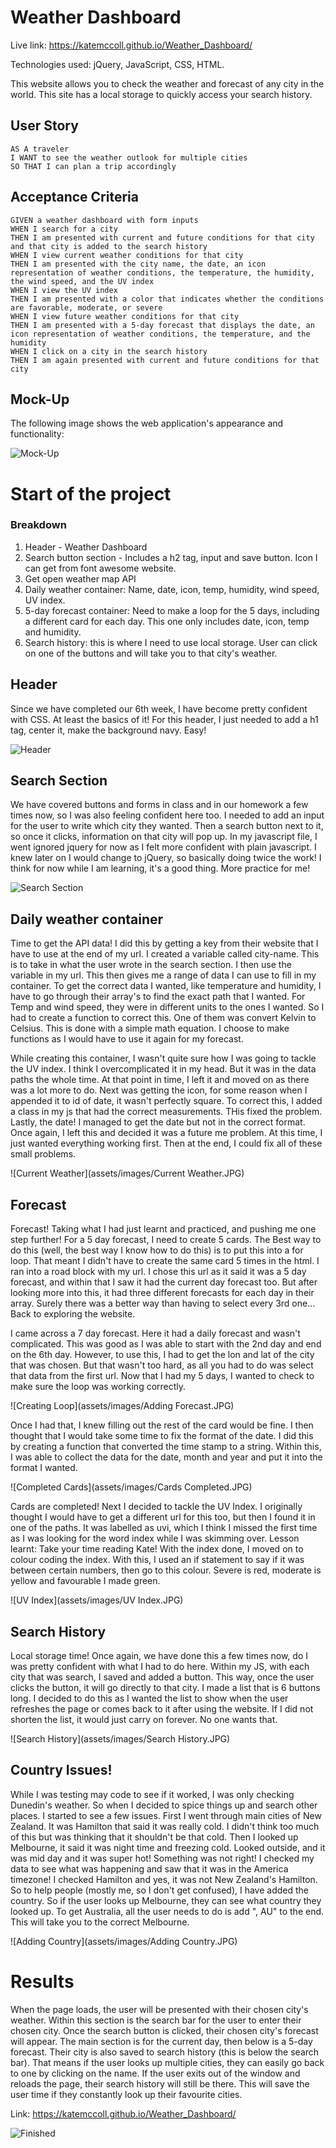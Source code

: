 # Weather Dashboard
Live link: https://katemccoll.github.io/Weather_Dashboard/

Technologies used: jQuery, JavaScript, CSS, HTML.

This website allows you to check the weather and forecast of any city in the world. This site has a local storage to quickly access your search history.

## User Story

```
AS A traveler
I WANT to see the weather outlook for multiple cities
SO THAT I can plan a trip accordingly
```

## Acceptance Criteria

```
GIVEN a weather dashboard with form inputs
WHEN I search for a city
THEN I am presented with current and future conditions for that city and that city is added to the search history
WHEN I view current weather conditions for that city
THEN I am presented with the city name, the date, an icon representation of weather conditions, the temperature, the humidity, the wind speed, and the UV index
WHEN I view the UV index
THEN I am presented with a color that indicates whether the conditions are favorable, moderate, or severe
WHEN I view future weather conditions for that city
THEN I am presented with a 5-day forecast that displays the date, an icon representation of weather conditions, the temperature, and the humidity
WHEN I click on a city in the search history
THEN I am again presented with current and future conditions for that city
```

## Mock-Up

The following image shows the web application's appearance and functionality:

![Mock-Up](assets/images/06-server-side-apis-homework-demo.png)

# Start of the project

### Breakdown

1. Header - Weather Dashboard
2. Search button section - Includes a h2 tag, input and save button. Icon I can get from font awesome website.
3. Get open weather map API
4. Daily weather container: Name, date, icon, temp, humidity, wind speed, UV index.
5. 5-day forecast container: Need to make a loop for the 5 days, including a different card for each day. This one only includes date, icon, temp and humidity.
6. Search history: this is where I need to use local storage. User can click on one of the buttons and will take you to that city's weather.


## Header
Since we have completed our 6th week, I have become pretty confident with CSS. At least the basics of it! For this header, I just needed to add a h1 tag, center it, make the background navy. Easy! 

![Header](assets/images/Header.JPG)


## Search Section
We have covered buttons and forms in class and in our homework a few times now, so I was also feeling confident here too.
I needed to add an input for the user to write which city they wanted. Then a search button next to it, so once it clicks, information on that city will pop up.
In my javascript file, I went ignored jquery for now as I felt more confident with plain javascript. I knew later on I would change to jQuery, so basically doing twice the work! I think for now while I am learning, it's a good thing. More practice for me!

![Search Section](assets/images/Search_Search-Button.JPG)


## Daily weather container

Time to get the API data! I did this by getting a key from their website that I have to use at the end of my url. I created a variable called city-name. This is to take in what the user wrote in the search section. I then use the variable in my url. This then gives me a range of data I can use to fill in my container.
To get the correct data I wanted, like temperature and humidity, I have to go through their array's to find the exact path that I wanted. For Temp and wind speed, they were in different units to the ones I wanted. So I had to create a function to correct this. One of them was convert Kelvin to Celsius. This is done with a simple math equation. I choose to make functions as I would have to use it again for my forecast. 


While creating this container, I wasn't quite sure how I was going to tackle the UV index. I think I overcomplicated it in my head. But it was in the data paths the whole time. At that point in time, I left it and moved on as there was a lot more to do.
Next was getting the icon, for some reason when I appended it to id of date, it wasn't perfectly square. To correct this, I added a class in my js that had the correct measurements. THis fixed the problem.
Lastly, the date! I managed to get the date but not in the correct format. Once again, I left this and decided it was a future me problem. At this time, I just wanted everything working first. Then at the end, I could fix all of these small problems.

![Current Weather](assets/images/Current Weather.JPG)

## Forecast

Forecast! Taking what I had just learnt and practiced, and pushing me one step further! For a 5 day forecast, I need to create 5 cards. The Best way to do this (well, the best way I know how to do this) is to put this into a for loop. That meant I didn't have to create the same card 5 times in the html. I ran into a road block with my url. I chose this url as it said it was a 5 day forecast, and within that I saw it had the current day forecast too. But after looking more into this, it had three different forecasts for each day in their array. Surely there was a better way than having to select every 3rd one... Back to exploring the website.

I came across a 7 day forecast. Here it had a daily forecast and wasn't complicated. This was good as I was able to start with the 2nd day and end on the 6th day. However, to use this, I had to get the lon and lat of the city that was chosen. But that wasn't too hard, as all you had to do was select that data from the first url.
Now that I had my 5 days, I wanted to check to make sure the loop was working correctly.


![Creating Loop](assets/images/Adding Forecast.JPG)

Once I had that, I knew filling out the rest of the card would be fine. I then thought that I would take some time to fix the format of the date. I did this by creating a function that converted the time stamp to a string. Within this, I was able to collect the data for the date, month and year and put it into the format I wanted.

![Completed Cards](assets/images/Cards Completed.JPG)

Cards are completed! Next I decided to tackle the UV Index. I originally thought I would have to get a different url for this too, but then  I found it in one of the paths. It was labelled as uvi, which I think I missed the first time as I was looking for the word index while I was skimming over. Lesson learnt: Take your time reading Kate!
With the index done, I moved on to colour coding the index. With this, I used an if statement to say if it was between certain numbers, then go to this colour. Severe is red, moderate is yellow and favourable I made green.

![UV Index](assets/images/UV Index.JPG)

## Search History

Local storage time! Once again, we have done this a few times now, do I was pretty confident with what I had to do here. Within my JS, with each city that was search, I saved and added a button. This way, once the user clicks the button, it will go directly to that city.
I made a list that is 6 buttons long. I decided to do this as I wanted the list to show when the user refreshes the page or comes back to it after using the website. If I did not shorten the list, it would just carry on forever. No one wants that.

![Search History](assets/images/Search History.JPG)

## Country Issues!

While I was testing may code to see if it worked, I was only checking Dunedin's weather. So when I decided to spice things up and search other places. I started to see a few issues. First I went through main cities of New Zealand. It was Hamilton that said it was really cold. I didn't think too much of this but was thinking that it shouldn't be that cold. Then I looked up Melbourne, it said it was night time and freezing cold. Looked outside, and it was mid day and it was super hot! Something was not right!
I checked my data to see what was happening and saw that it was in the America timezone! I checked Hamilton and yes, it was not New Zealand's Hamilton. 
So to help people (mostly me, so I don't get confused), I have added the country. So if the user looks up Melbourne, they can see what country they looked up. To get Australia, all the user needs to do is add ", AU" to the end. This will take you to the correct Melbourne.

![Adding Country](assets/images/Adding Country.JPG)

# Results

When the page loads, the user will be presented with their chosen city's weather. Within this section is the search bar for the user to enter their chosen city.
Once the search button is clicked, their chosen city's forecast will appear. The main section is for the current day, then below is a 5-day forecast. Their city is also saved to search history (this is below the search bar). That means if the user looks up multiple cities, they can easily go back to one by clicking on the name. If the user exits out of the window and reloads the page, their search history will still be there. This will save the user time if they constantly look up their favourite cities.

Link: https://katemccoll.github.io/Weather_Dashboard/

![Finished](assets/images/Finished.JPG)









